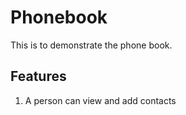 # Phonebook

This is to demonstrate the phone book.

## Features

1. A person can view and add contacts

